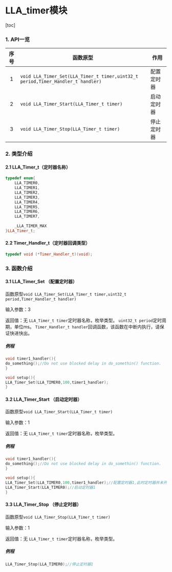 # LLA_timer模块
[toc]

### 1. API一览
|序号|函数原型|作用|
|:--:|--|--|
|1|`void LLA_Timer_Set(LLA_Timer_t timer,uint32_t period,Timer_Handler_t handler)`|配置定时器|
|2|`void LLA_Timer_Start(LLA_Timer_t timer)`|启动定时器|
|3|`void LLA_Timer_Stop(LLA_Timer_t timer)`|停止定时器|

### 2. 类型介绍
#### 2.1 LLA_Timer_t（定时器名称）
```cpp
typedef enum{
	LLA_TIMER0,
	LLA_TIMER1,
	LLA_TIMER2,
	LLA_TIMER3,
	LLA_TIMER4,
	LLA_TIMER5,
	LLA_TIMER6,
	LLA_TIMER7,
	
	_LLA_TIMER_MAX
}LLA_Timer_t;
```

#### 2.2 Timer_Handler_t（定时器回调类型）
```cpp
typedef void (*Timer_Handler_t)(void);
```

### 3. 函数介绍

#### 3.1 LLA_Timer_Set （配置定时器）
函数原型`void LLA_Timer_Set(LLA_Timer_t timer,uint32_t period,Timer_Handler_t handler)`

输入参数：3

返回值：无
`LLA_Timer_t timer`定时器名称，枚举类型。
`uint32_t period`定时周期，单位ms。
`Timer_Handler_t handler`回调函数，该函数在中断内执行，请保证快进快出。

##### 例程
```cpp
void timer1_handler(){
do_something();//Do not use blocked delay in do_somethin() function.
}

void setup(){
LLA_Timer_Set(LLA_TIMER0,100,timer1_handler);
}
```

#### 3.2 LLA_Timer_Start （启动定时器）
函数原型`void LLA_Timer_Start(LLA_Timer_t timer)`

输入参数：1

返回值：无
`LLA_Timer_t timer`定时器名称，枚举类型。

##### 例程
```cpp
void timer1_handler(){
do_something();//Do not use blocked delay in do_somethin() function.
}

void setup(){
LLA_Timer_Set(LLA_TIMER0,100,timer1_handler);//配置定时器1,此时定时器并未开始运行
LLA_Timer_Start(LLA_TIMER0);//启动定时器1
}
```

#### 3.3 LLA_Timer_Stop （停止定时器）
函数原型`void LLA_Timer_Stop(LLA_Timer_t timer)`

输入参数：1

返回值：无
`LLA_Timer_t timer`定时器名称，枚举类型。

##### 例程
```cpp
LLA_Timer_Stop(LLA_TIMER0);//停止定时器1
```